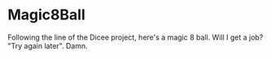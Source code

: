 # Magic8Ball
Following the line of the Dicee project, here's a magic 8 ball. Will I get a job? "Try again later". Damn.
